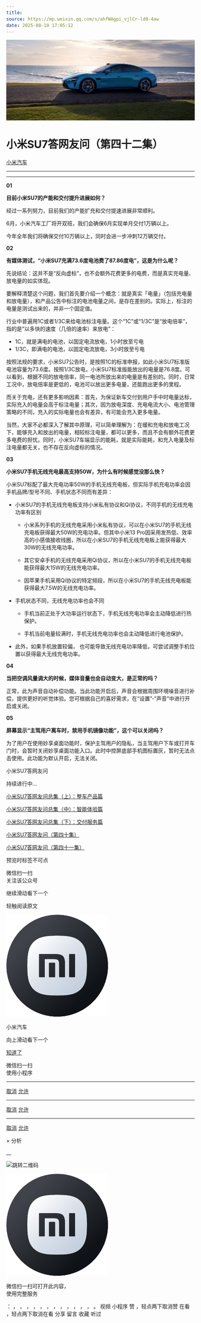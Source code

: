 ```yaml
---
title: 
source: https://mp.weixin.qq.com/s/ahfWAgpi_vjlCr-ld0-4aw
date: 2025-08-10 17:05:12
---
```


![cover_image](images/img_aa3e479a.jpg)


#  小米SU7答网友问（第四十二集）


[ 小米汽车 ](<javascript:void\(0\);>)

______

  

  

****

**01**  

**目前小米SU7的产能和交付提升进展如何？**

经过一系列努力，目前我们的产能扩充和交付提速进展非常顺利。

6月，小米汽车工厂将开双班，我们会确保6月实现单月交付1万辆以上。

今年全年我们将确保交付10万辆以上，同时会进一步冲刺12万辆交付。

**02**  

**有媒体测试，“小米SU7充满73.6度电池费了87.86度电”，这是为什么呢？**  

先说结论：这并不是“反向虚标”，也不会额外花费更多的电费，而是真实充电量、放电量的如实体现。

要解释清楚这个问题，我们首先要介绍一个概念：就是真实「电量」（包括充电量和放电量），和产品公告中标注的电池电量之间，是存在差别的。实际上，标注的电量是测试出来的，并非一个固定值。

行业中普遍用1C或者1/3C来给电池标注电量。这个“1C”或“1/3C”是“放电倍率”，指的是“以多快的速度（几倍的速率）来放电”：

  * 1C，就是满电的电池，以固定电流放电，1小时放至亏电
  * 1/3C，即满电的电池，以固定电流放电，3小时放至亏电

按照法规的要求，小米SU7公告时，是按照1C的标准申报，如此小米SU7标准版电池容量为73.6度。按照1/3C放电，小米SU7标准版能放出的电量是76.8度。可以看到，根据不同的放电倍率，同一电池所放出来的电量是有差别的。同时，日常工况中，放电倍率是更低的，电池可以放出更多电量，还能跑出更多的里程。

而关于充电，还有更多影响因素：首先，为保证新车交付到用户手中时电量达标，实际充入的电量会高于标注电量；其次，因为放电深度、充电电流大小、电池管理策略的不同，充入的实际电量也会有差异，有可能会充入更多电量。

当然，大家不必都深入了解其中原理，可以简单理解为：在缓和充电和放电工况下，能够充入和放出的电量，相较标注电量，都可以更多，而且不会有额外花费更多电费的担忧。同时，小米SU7车端显示的能耗，就是实际能耗，和充入电量及标注电量都无关，也不存在反向虚标的情况。

**03**  

**小米SU7手机无线充电最高支持50W，为什么有时候感觉没那么快？**  

小米SU7标配了最大充电功率50W的手机无线充电板，但实际手机充电功率会因手机品牌/型号不同、手机状态不同而有差异：

  * 小米SU7的手机无线充电板支持小米私有协议和Qi协议，不同手机的无线充电功率有区别

    * 小米系列手机的无线充电采用小米私有协议，可以在小米SU7的手机无线充电板获得最大50W的充电功率。但其中小米13 Pro因采用发热低、效率高的小感值接收线圈，所以在小米SU7的手机无线充电板上能获得最大30W的无线充电功率。

    * 其它安卓手机的无线充电采用Qi协议，所以在小米SU7的手机无线充电板能获得最大15W的无线充电功率。

    * 因苹果手机采用Qi协议的特定频段，所以在小米SU7的手机无线充电板能获得最大7.5W的无线充电功率。

  * 手机状态不同，无线充电功率也会不同

    * 手机当前正处于大功率运行状态下，手机无线充电功率会主动降低进行热保护。

    * 手机当前电量较满时，手机无线充电功率也会主动降低进行电池保护。

  * 此外，如果手机放置较偏， 也可能导致无线充电功率降低，可尝试调整手机位置以获得最大无线充电功率。

  

**04**  

**当把空调风量调大的时候，媒体音量也会自动变大，是正常的吗？**

正常，此为声音自动补偿功能。当此功能开启后，声音会根据周围环境噪音进行补偿，提供更好的听觉体验。您可根据自己的喜好需求，在“设置”-“声音”中进行开启或关闭。  

  

**05**  

**屏幕显示“主驾用户离车时，禁用手机镜像功能”，这个可以关闭吗？**  

为了用户在使用妙享桌面功能时，保护主驾用户的隐私，当主驾用户下车或打开车门时，会暂时关闭妙享桌面功能入口。此时中控屏底部手机图标置灰，暂时无法点击使用。此功能为默认开启，无法关闭。

  

  

  

小米SU7答网友问

持续进行中…

[小米SU7答网友问总集（上）：整车产品篇](<http://mp.weixin.qq.com/s?__biz=MzkyNzU3MDI3Nw==&mid=2247489972&idx=1&sn=b8c58d29e1da2eb08549f48262d2fcce&chksm=c22759bef550d0a88c50e70ab4bc59b26ab31ee5e634a52694ee0cc28f08979a4662fe598032&scene=21#wechat_redirect>)

[小米SU7答网友问总集（中）：智能体验篇](<http://mp.weixin.qq.com/s?__biz=MzkyNzU3MDI3Nw==&mid=2247490580&idx=1&sn=c0e685b4d60f817a799fd4594ab294ad&chksm=c2275c1ef550d508549e791b5b0d076288f55ee40a8145ea3642e6f9166aedba8b267cb11051&scene=21#wechat_redirect>)

[小米SU7答网友问总集（下）：交付服务篇](<http://mp.weixin.qq.com/s?__biz=MzkyNzU3MDI3Nw==&mid=2247490603&idx=1&sn=88ef8375987c8a7be5c1bc6b8a42e9f6&chksm=c2275c21f550d537cbed33f14c6062f066a768b19efdaa1fd3b67dc17c1abe494d5cffa15124&scene=21#wechat_redirect>)

[小米SU7答网友问（第四十集）](<http://mp.weixin.qq.com/s?__biz=MzkyNzU3MDI3Nw==&mid=2247490643&idx=1&sn=213f175676280f7958bace8d6d467568&chksm=c2275c59f550d54f201060f9c4c7dd8be6c6bd2737d38aa16cc3ccb85f8b7fd9598e0def18f8&scene=21#wechat_redirect>)

[小米SU7答网友问（第四十一集）](<http://mp.weixin.qq.com/s?__biz=MzkyNzU3MDI3Nw==&mid=2247490710&idx=1&sn=56d9b707c60ba5be5457d884f1013f88&chksm=c2275c9cf550d58a249cdd7bf8ea554d1b19869171a8addb307c4ab9daf17ae6f1a8ec8a190d&scene=21#wechat_redirect>)  

[](<http://mp.weixin.qq.com/s?__biz=MzkyNzU3MDI3Nw==&mid=2247490603&idx=1&sn=88ef8375987c8a7be5c1bc6b8a42e9f6&chksm=c2275c21f550d537cbed33f14c6062f066a768b19efdaa1fd3b67dc17c1abe494d5cffa15124&scene=21#wechat_redirect>)

  

[](<http://mp.weixin.qq.com/s?__biz=MzkyNzU3MDI3Nw==&mid=2247490603&idx=1&sn=88ef8375987c8a7be5c1bc6b8a42e9f6&chksm=c2275c21f550d537cbed33f14c6062f066a768b19efdaa1fd3b67dc17c1abe494d5cffa15124&scene=21#wechat_redirect>)

  

[](<>)[](<>)

  

预览时标签不可点

微信扫一扫  
关注该公众号

继续滑动看下一个

轻触阅读原文

![img_97d833da.jpg](images/img_97d833da.jpg)

小米汽车 

向上滑动看下一个

[知道了](<javascript:;>)

微信扫一扫  
使用小程序

****

[取消](<javascript:void\(0\);>) [允许](<javascript:void\(0\);>)

****

[取消](<javascript:void\(0\);>) [允许](<javascript:void\(0\);>)

****

[取消](<javascript:void\(0\);>) [允许](<javascript:void\(0\);>)

× 分析

__

![跳转二维码]()

![作者头像](images/img_97d833da.jpg)

微信扫一扫可打开此内容，  
使用完整服务

： ， ， ， ， ， ， ， ， ， ， ， ， 。 视频 小程序 赞 ，轻点两下取消赞 在看 ，轻点两下取消在看 分享 留言 收藏 听过